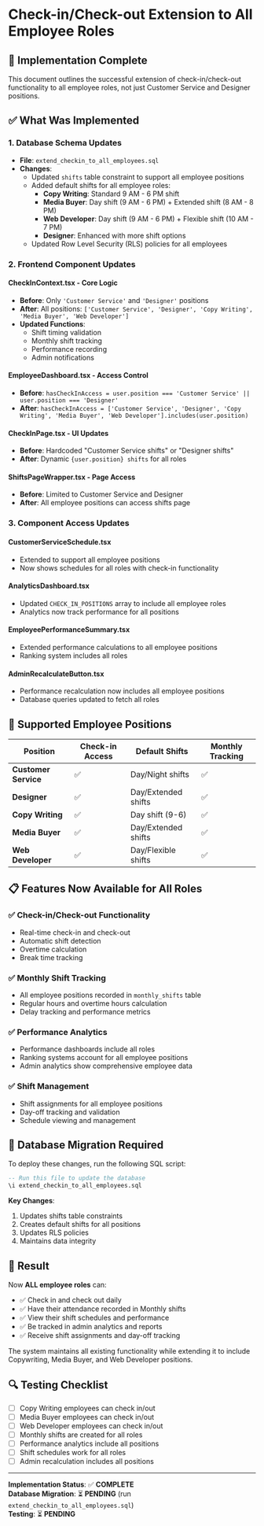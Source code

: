 # Check-in/Check-out Extension to All Employee Roles

## 🎯 **Implementation Complete**

This document outlines the successful extension of check-in/check-out functionality to all employee roles, not just Customer Service and Designer positions.

## ✅ **What Was Implemented**

### 1. **Database Schema Updates**
- **File**: `extend_checkin_to_all_employees.sql`
- **Changes**:
  - Updated `shifts` table constraint to support all employee positions
  - Added default shifts for all employee roles:
    - **Copy Writing**: Standard 9 AM - 6 PM shift
    - **Media Buyer**: Day shift (9 AM - 6 PM) + Extended shift (8 AM - 8 PM)
    - **Web Developer**: Day shift (9 AM - 6 PM) + Flexible shift (10 AM - 7 PM)
    - **Designer**: Enhanced with more shift options
  - Updated Row Level Security (RLS) policies for all employees

### 2. **Frontend Component Updates**

#### **CheckInContext.tsx** - Core Logic
- **Before**: Only `'Customer Service'` and `'Designer'` positions
- **After**: All positions: `['Customer Service', 'Designer', 'Copy Writing', 'Media Buyer', 'Web Developer']`
- **Updated Functions**:
  - Shift timing validation
  - Monthly shift tracking
  - Performance recording
  - Admin notifications

#### **EmployeeDashboard.tsx** - Access Control
- **Before**: `hasCheckInAccess = user.position === 'Customer Service' || user.position === 'Designer'`
- **After**: `hasCheckInAccess = ['Customer Service', 'Designer', 'Copy Writing', 'Media Buyer', 'Web Developer'].includes(user.position)`

#### **CheckInPage.tsx** - UI Updates
- **Before**: Hardcoded "Customer Service shifts" or "Designer shifts"
- **After**: Dynamic `{user.position} shifts` for all roles

#### **ShiftsPageWrapper.tsx** - Page Access
- **Before**: Limited to Customer Service and Designer
- **After**: All employee positions can access shifts page

### 3. **Component Access Updates**

#### **CustomerServiceSchedule.tsx**
- Extended to support all employee positions
- Now shows schedules for all roles with check-in functionality

#### **AnalyticsDashboard.tsx**
- Updated `CHECK_IN_POSITIONS` array to include all employee roles
- Analytics now track performance for all positions

#### **EmployeePerformanceSummary.tsx**
- Extended performance calculations to all employee positions
- Ranking system includes all roles

#### **AdminRecalculateButton.tsx**
- Performance recalculation now includes all employee positions
- Database queries updated to fetch all roles

## 🚀 **Supported Employee Positions**

| Position | Check-in Access | Default Shifts | Monthly Tracking |
|----------|----------------|----------------|------------------|
| **Customer Service** | ✅ | Day/Night shifts | ✅ |
| **Designer** | ✅ | Day/Extended shifts | ✅ |
| **Copy Writing** | ✅ | Day shift (9-6) | ✅ |
| **Media Buyer** | ✅ | Day/Extended shifts | ✅ |
| **Web Developer** | ✅ | Day/Flexible shifts | ✅ |

## 📋 **Features Now Available for All Roles**

### ✅ **Check-in/Check-out Functionality**
- Real-time check-in and check-out
- Automatic shift detection
- Overtime calculation
- Break time tracking

### ✅ **Monthly Shift Tracking**
- All employee positions recorded in `monthly_shifts` table
- Regular hours and overtime hours calculation
- Delay tracking and performance metrics

### ✅ **Performance Analytics**
- Performance dashboards include all roles
- Ranking systems account for all employee positions
- Admin analytics show comprehensive employee data

### ✅ **Shift Management**
- Shift assignments for all employee positions
- Day-off tracking and validation
- Schedule viewing and management

## 🔧 **Database Migration Required**

To deploy these changes, run the following SQL script:

```sql
-- Run this file to update the database
\i extend_checkin_to_all_employees.sql
```

**Key Changes**:
1. Updates shifts table constraints
2. Creates default shifts for all positions
3. Updates RLS policies
4. Maintains data integrity

## 🎯 **Result**

Now **ALL employee roles** can:
- ✅ Check in and check out daily
- ✅ Have their attendance recorded in Monthly shifts
- ✅ View their shift schedules and performance
- ✅ Be tracked in admin analytics and reports
- ✅ Receive shift assignments and day-off tracking

The system maintains all existing functionality while extending it to include Copywriting, Media Buyer, and Web Developer positions.

## 🔍 **Testing Checklist**

- [ ] Copy Writing employees can check in/out
- [ ] Media Buyer employees can check in/out  
- [ ] Web Developer employees can check in/out
- [ ] Monthly shifts are created for all roles
- [ ] Performance analytics include all positions
- [ ] Shift schedules work for all roles
- [ ] Admin recalculation includes all positions

---

**Implementation Status**: ✅ **COMPLETE**  
**Database Migration**: ⏳ **PENDING** (run `extend_checkin_to_all_employees.sql`)  
**Testing**: ⏳ **PENDING**